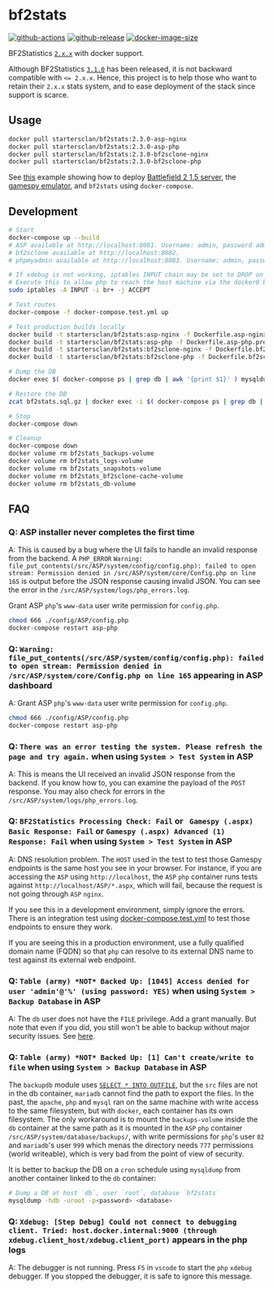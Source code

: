 # bf2stats

[![github-actions](https://github.com/startersclan/bf2stats/workflows/ci-master-pr/badge.svg)](https://github.com/startersclan/bf2stats/actions)
[![github-release](https://img.shields.io/github/v/release/startersclan/bf2stats?style=flat-square)](https://github.com/startersclan/bf2stats/releases/)
[![docker-image-size](https://img.shields.io/docker/image-size/startersclan/bf2stats/asp-nginx)](https://hub.docker.com/r/startersclan/bf2stats)

BF2Statistics [`2.x.x`](https://code.google.com/archive/p/bf2stats/) with docker support.

Although BF2Statistics [`3.1.0`](https://github.com/BF2Statistics/ASP) has been released, it is not backward compatible with `<= 2.x.x`. Hence, this project is to help those who want to retain their `2.x.x` stats system, and to ease deployment of the stack since support is scarce.

## Usage

```sh
docker pull startersclan/bf2stats:2.3.0-asp-nginx
docker pull startersclan/bf2stats:2.3.0-asp-php
docker pull startersclan/bf2stats:2.3.0-bf2sclone-nginx
docker pull startersclan/bf2stats:2.3.0-bf2sclone-php
```

See [this](docs/full-bf2-stack-example) example showing how to deploy [Battlefield 2 1.5 server](https://github.com/startersclan/docker-bf2/), the [gamespy emulator](https://github.com/startersclan/PRMasterServer), and `bf2stats` using `docker-compose`.

## Development

```sh
# Start
docker-compose up --build
# ASP available at http://localhost:8081. Username: admin, password admin. See ./config/ASP/config.php config file
# bf2sclone available at http://localhost:8082.
# phpmyadmin available at http://localhost:8083. Username: admin, password: admin. See ./config/ASP/config.php config file

# If xdebug is not working, iptables INPUT chain may be set to DROP on the docker bridge.
# Execute this to allow php to reach the host machine via the docker0 bridge
sudo iptables -A INPUT -i br+ -j ACCEPT

# Test routes
docker-compose -f docker-compose.test.yml up

# Test production builds locally
docker build -t startersclan/bf2stats:asp-nginx -f Dockerfile.asp-nginx.prod .
docker build -t startersclan/bf2stats:asp-php -f Dockerfile.asp-php.prod .
docker build -t startersclan/bf2stats:bf2sclone-nginx -f Dockerfile.bf2sclone-nginx.prod .
docker build -t startersclan/bf2stats:bf2sclone-php -f Dockerfile.bf2sclone-php.prod .

# Dump the DB
docker exec $( docker-compose ps | grep db | awk '{print $1}' ) mysqldump -uroot -padmin bf2stats | gzip > bf2stats.sql.gz

# Restore the DB
zcat bf2stats.sql.gz | docker exec -i $( docker-compose ps | grep db | awk '{print $1}' ) mysql -uroot -padmin bf2stats

# Stop
docker-compose down

# Cleanup
docker-compose down
docker volume rm bf2stats_backups-volume
docker volume rm bf2stats_logs-volume
docker volume rm bf2stats_snapshots-volume
docker volume rm bf2stats_bf2sclone-cache-volume
docker volume rm bf2stats_db-volume
```

## FAQ

### Q: ASP installer never completes the first time

A: This is caused by a bug where the UI fails to handle an invalid response from the backend. A `PHP_ERROR` `Warning: file_put_contents(/src/ASP/system/config/config.php): failed to open stream: Permission denied in /src/ASP/system/core/Config.php on line 165` is output before the JSON response causing invalid JSON. You can see the error in the `/src/ASP/system/logs/php_errors.log`.

Grant ASP `php`'s `www-data` user write permission for `config.php`.

```sh
chmod 666 ./config/ASP/config.php
docker-compose restart asp-php
```

### Q: `Warning: file_put_contents(/src/ASP/system/config/config.php): failed to open stream: Permission denied in /src/ASP/system/core/Config.php on line 165` appearing in ASP dashboard

A: Grant ASP `php`'s `www-data` user write permission for `config.php`.

```sh
chmod 666 ./config/ASP/config.php
docker-compose restart asp-php
```

### Q: `There was an error testing the system. Please refresh the page and try again.` when using `System > Test System` in ASP

A: This is means the UI received an invalid JSON response from the backend. If you know how to, you can examine the payload of the `POST` response. You may also check for errors in the `/src/ASP/system/logs/php_errors.log`.

### Q: `BF2Statistics Processing Check: Fail` or ` Gamespy (.aspx) Basic Response: Fail` or `Gamespy (.aspx) Advanced (1) Response: Fail` when using `System > Test System` in ASP

A: DNS resolution problem. The `HOST` used in the test to test those Gamespy endpoints is the same host you see in your browser. For instance, if you are accessing the `ASP` using `http://localhost`, the `ASP` `php` container runs tests against `http://localhost/ASP/*.aspx`, which will fail, because the request is not going through `ASP` `nginx`.

If you see this in a development environment, simply ignore the errors. There is an integration test using [docker-compose.test.yml](docker-compose.test.yml) to test those endpoints to ensure they work.

If you are seeing this in a production environment, use a fully qualified domain name (FQDN) so that `php` can resolve to its external DNS name to test against its external web endpoint.

### Q: `Table (army) *NOT* Backed Up: [1045] Access denied for user 'admin'@'%' (using password: YES)` when using `System > Backup Database` in ASP

A: The `db` user does not have the `FILE` privilege. Add a grant manually. But note that even if you did, you still won't be able to backup without major security issues. See [here](#q-table-army-not-backed-up-1-cant-createwrite-to-file-when-using-system--backup-database-in-asp).

### Q: `Table (army) *NOT* Backed Up: [1] Can't create/write to file` when using `System > Backup Database` in ASP

The `backupdb` module uses [`SELECT * INTO OUTFILE`](https://mariadb.com/kb/en/select-into-outfile/), but the `src` files are not in the db container, `mariadb` cannot find the path to export the files. In the past, the `apache`, `php` and `mysql` ran on the same machine with write access to the same filesystem, but with `docker`, each container has its own filesystem. The only workaround is to mount the `backups-volume` inside the `db` container at the same path as it is mounted in the `ASP` `php` container `/src/ASP/system/database/backups/`, with write permissions for `php`'s user `82` and `mariadb`'s user `999` which menas the directory needs `777` permissions (world writeable), which is very bad from the point of view of security.

It is better to backup the DB on a `cron` schedule using `mysqldump` from another container linked to the `db` container:

```sh
# Dump a DB at host `db`, user `root`, database `bf2stats`
mysqldump -hdb -uroot -p<password> <database>
```

### Q: `Xdebug: [Step Debug] Could not connect to debugging client. Tried: host.docker.internal:9000 (through xdebug.client_host/xdebug.client_port)` appears in the php logs

A: The debugger is not running. Press `F5` in `vscode` to start the `php` `xdebug` debugger. If you stopped the debugger, it is safe to ignore this message.
